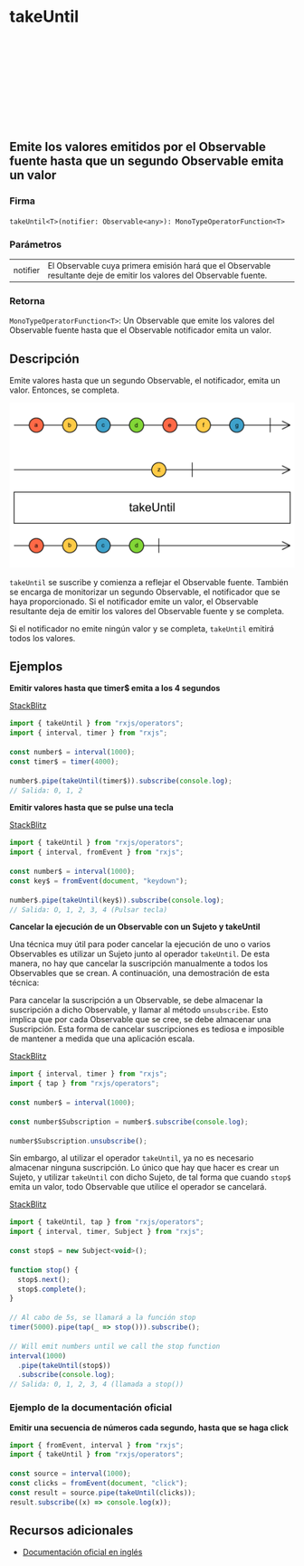 <div class="page-heading">

# takeUntil

<a target="_blank" href="https://github.com/ReactiveX/rxjs/blob/master/src/internal/operators/takeUntil.ts">
<svg>
  <use xlink:href="/assets/icons/github.svg#github"></use>
</svg>
</a>
</div>

<h2 class="subtitle"> Emite los valores emitidos por el Observable fuente hasta que un segundo Observable emita un valor
</h2>

### Firma

`takeUntil<T>(notifier: Observable<any>): MonoTypeOperatorFunction<T>`

### Parámetros

<table>
<tr><td>notifier</td><td>El Observable cuya primera emisión hará que el Observable resultante deje de emitir los valores del Observable fuente.</td></tr>
</table>

### Retorna

`MonoTypeOperatorFunction<T>`: Un Observable que emite los valores del Observable fuente hasta que el Observable notificador emita un valor.

## Descripción

Emite valores hasta que un segundo Observable, el notificador, emita un valor. Entonces, se completa.

<img src="assets/images/marble-diagrams/filtering/takeUntil.png" alt="Diagrama de canicas del operador takeUntil">

`takeUntil` se suscribe y comienza a reflejar el Observable fuente. También se encarga de monitorizar un segundo Observable, el notificador que se haya proporcionado. Si el notificador emite un valor, el Observable resultante deja de emitir los valores del Observable fuente y se completa.

Si el notificador no emite ningún valor y se completa, `takeUntil` emitirá todos los valores.

## Ejemplos

**Emitir valores hasta que timer\$ emita a los 4 segundos**

<a target="_blank" href="https://stackblitz.com/edit/rxjs-takeuntil-1?file=index.ts">StackBlitz</a>

```javascript
import { takeUntil } from "rxjs/operators";
import { interval, timer } from "rxjs";

const number$ = interval(1000);
const timer$ = timer(4000);

number$.pipe(takeUntil(timer$)).subscribe(console.log);
// Salida: 0, 1, 2
```

**Emitir valores hasta que se pulse una tecla**

<a target="_blank" href="https://stackblitz.com/edit/rxjs-takeuntil-2?file=index.ts">StackBlitz</a>

```javascript
import { takeUntil } from "rxjs/operators";
import { interval, fromEvent } from "rxjs";

const number$ = interval(1000);
const key$ = fromEvent(document, "keydown");

number$.pipe(takeUntil(key$)).subscribe(console.log);
// Salida: O, 1, 2, 3, 4 (Pulsar tecla)
```

**Cancelar la ejecución de un Observable con un Sujeto y takeUntil**

Una técnica muy útil para poder cancelar la ejecución de uno o varios Observables es utilizar un Sujeto junto al operador `takeUntil`. De esta manera, no hay que cancelar la suscripción manualmente a todos los Observables que se crean. A continuación, una demostración de esta técnica:

Para cancelar la suscripción a un Observable, se debe almacenar la suscripción a dicho Observable, y llamar al método `unsubscribe`. Esto implica que por cada Observable que se cree, se debe almacenar una Suscripción. Esta forma de cancelar suscripciones es tediosa e imposible de mantener a medida que una aplicación escala.

<a target="_blank" href="https://stackblitz.com/edit/rxjs-unsubscribe-1?file=index.ts">StackBlitz</a>

```javascript
import { interval, timer } from "rxjs";
import { tap } from "rxjs/operators";

const number$ = interval(1000);

const number$Subscription = number$.subscribe(console.log);

number$Subscription.unsubscribe();
```

Sin embargo, al utilizar el operador `takeUntil`, ya no es necesario almacenar ninguna suscripción. Lo único que hay que hacer es crear un Sujeto, y utilizar `takeUntil` con dicho Sujeto, de tal forma que cuando `stop$` emita un valor, todo Observable que utilice el operador se cancelará.

<a target="_blank" href="https://stackblitz.com/edit/rxjs-takeuntil-3?file=index.ts">StackBlitz</a>

```javascript
import { takeUntil, tap } from "rxjs/operators";
import { interval, timer, Subject } from "rxjs";

const stop$ = new Subject<void>();

function stop() {
  stop$.next();
  stop$.complete();
}

// Al cabo de 5s, se llamará a la función stop
timer(5000).pipe(tap(_ => stop())).subscribe();

// Will emit numbers until we call the stop function
interval(1000)
  .pipe(takeUntil(stop$))
  .subscribe(console.log);
// Salida: 0, 1, 2, 3, 4 (llamada a stop())
```

### Ejemplo de la documentación oficial

**Emitir una secuencia de números cada segundo, hasta que se haga click**

```javascript
import { fromEvent, interval } from "rxjs";
import { takeUntil } from "rxjs/operators";

const source = interval(1000);
const clicks = fromEvent(document, "click");
const result = source.pipe(takeUntil(clicks));
result.subscribe((x) => console.log(x));
```

## Recursos adicionales

- [Documentación oficial en inglés](https://rxjs-dev.firebaseapp.com/api/operators/takeUntil)
